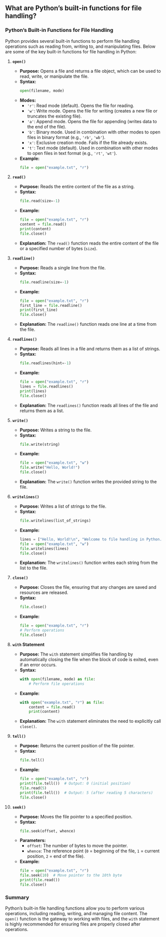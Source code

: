 ## What are Python’s built-in functions for file handling?


### Python’s Built-in Functions for File Handling

Python provides several built-in functions to perform file handling operations such as reading from, writing to, and manipulating files. Below are some of the key built-in functions for file handling in Python:

1. **`open()`**
   - **Purpose:** Opens a file and returns a file object, which can be used to read, write, or manipulate the file.
   - **Syntax:**
     ```python
     open(filename, mode)
     ```
   - **Modes:**
     - `'r'`: Read mode (default). Opens the file for reading.
     - `'w'`: Write mode. Opens the file for writing (creates a new file or truncates the existing file).
     - `'a'`: Append mode. Opens the file for appending (writes data to the end of the file).
     - `'b'`: Binary mode. Used in combination with other modes to open files in binary format (e.g., `'rb'`, `'wb'`).
     - `'x'`: Exclusive creation mode. Fails if the file already exists.
     - `'t'`: Text mode (default). Used in combination with other modes to open files in text format (e.g., `'rt'`, `'wt'`).
   - **Example:**
     ```python
     file = open("example.txt", "r")
     ```

2. **`read()`**
   - **Purpose:** Reads the entire content of the file as a string.
   - **Syntax:**
     ```python
     file.read(size=-1)
     ```
   - **Example:**
     ```python
     file = open("example.txt", "r")
     content = file.read()
     print(content)
     file.close()
     ```
   - **Explanation:** The `read()` function reads the entire content of the file or a specified number of bytes (`size`).

3. **`readline()`**
   - **Purpose:** Reads a single line from the file.
   - **Syntax:**
     ```python
     file.readline(size=-1)
     ```
   - **Example:**
     ```python
     file = open("example.txt", "r")
     first_line = file.readline()
     print(first_line)
     file.close()
     ```
   - **Explanation:** The `readline()` function reads one line at a time from the file.

4. **`readlines()`**
   - **Purpose:** Reads all lines in a file and returns them as a list of strings.
   - **Syntax:**
     ```python
     file.readlines(hint=-1)
     ```
   - **Example:**
     ```python
     file = open("example.txt", "r")
     lines = file.readlines()
     print(lines)
     file.close()
     ```
   - **Explanation:** The `readlines()` function reads all lines of the file and returns them as a list.

5. **`write()`**
   - **Purpose:** Writes a string to the file.
   - **Syntax:**
     ```python
     file.write(string)
     ```
   - **Example:**
     ```python
     file = open("example.txt", "w")
     file.write("Hello, World!")
     file.close()
     ```
   - **Explanation:** The `write()` function writes the provided string to the file.

6. **`writelines()`**
   - **Purpose:** Writes a list of strings to the file.
   - **Syntax:**
     ```python
     file.writelines(list_of_strings)
     ```
   - **Example:**
     ```python
     lines = ["Hello, World!\n", "Welcome to file handling in Python.\n"]
     file = open("example.txt", "w")
     file.writelines(lines)
     file.close()
     ```
   - **Explanation:** The `writelines()` function writes each string from the list to the file.

7. **`close()`**
   - **Purpose:** Closes the file, ensuring that any changes are saved and resources are released.
   - **Syntax:**
     ```python
     file.close()
     ```
   - **Example:**
     ```python
     file = open("example.txt", "r")
     # Perform operations
     file.close()
     ```

8. **`with` Statement**
   - **Purpose:** The `with` statement simplifies file handling by automatically closing the file when the block of code is exited, even if an error occurs.
   - **Syntax:**
     ```python
     with open(filename, mode) as file:
         # Perform file operations
     ```
   - **Example:**
     ```python
     with open("example.txt", "r") as file:
         content = file.read()
         print(content)
     ```
   - **Explanation:** The `with` statement eliminates the need to explicitly call `close()`.

9. **`tell()`**
   - **Purpose:** Returns the current position of the file pointer.
   - **Syntax:**
     ```python
     file.tell()
     ```
   - **Example:**
     ```python
     file = open("example.txt", "r")
     print(file.tell())  # Output: 0 (initial position)
     file.read(5)
     print(file.tell())  # Output: 5 (after reading 5 characters)
     file.close()
     ```

10. **`seek()`**
    - **Purpose:** Moves the file pointer to a specified position.
    - **Syntax:**
      ```python
      file.seek(offset, whence)
      ```
    - **Parameters:**
      - `offset`: The number of bytes to move the pointer.
      - `whence`: The reference point (`0` = beginning of the file, `1` = current position, `2` = end of the file).
    - **Example:**
      ```python
      file = open("example.txt", "r")
      file.seek(10)  # Move pointer to the 10th byte
      print(file.read())
      file.close()
      ```

### Summary

Python’s built-in file handling functions allow you to perform various operations, including reading, writing, and managing file content. The `open()` function is the gateway to working with files, and the `with` statement is highly recommended for ensuring files are properly closed after operations.
